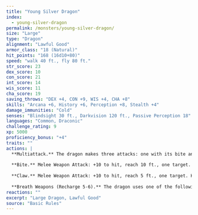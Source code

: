 ```yaml
---
title: "Young Silver Dragon"
index:
  - young-silver-dragon
permalink: /monsters/young-silver-dragon/
size: "Large"
type: "Dragon"
alignment: "Lawful Good"
armor_class: "18 (Natural)"
hit_points: "168 (16d10+80)"
speed: "walk 40 ft., fly 80 ft."
str_score: 23
dex_score: 10
con_score: 21
int_score: 14
wis_score: 11
cha_score: 19
saving_throws: "DEX +4, CON +9, WIS +4, CHA +8"
skills: "Arcana +6, History +6, Perception +8, Stealth +4"
damage_immunities: "Cold"
senses: "Blindsight 30 ft., Darkvision 120 ft., Passive Perception 18"
languages: "Common, Draconic"
challenge_rating: 9
xp: 5000
proficiency_bonus: "+4"
traits: ""
actions: |
  **Multiattack.** The dragon makes three attacks: one with its bite and two with its claws.
  
  **Bite.** Melee Weapon Attack: +10 to hit, reach 10 ft., one target. Hit: 17 (2d10 + 6) piercing damage.
  
  **Claw.** Melee Weapon Attack: +10 to hit, reach 5 ft., one target. Hit: 13 (2d6 + 6) slashing damage.
  
  **Breath Weapons (Recharge 5-6).** The dragon uses one of the following breath weapons. Cold Breath. The dragon exhales an icy blast in a 30-foot cone. Each creature in that area must make a DC 17 Constitution saving throw, taking 54 (12d8) cold damage on a failed save, or half as much damage on a successful one. Paralyzing Breath. The dragon exhales paralyzing gas in a 30-foot cone. Each creature in that area must succeed on a DC 17 Constitution saving throw or be paralyzed for 1 minute. A creature can repeat the saving throw at the end of each of its turns, ending the effect on itself on a success.
reactions: ""
excerpt: "Large Dragon, Lawful Good"
source: "Basic Rules"
---
```

